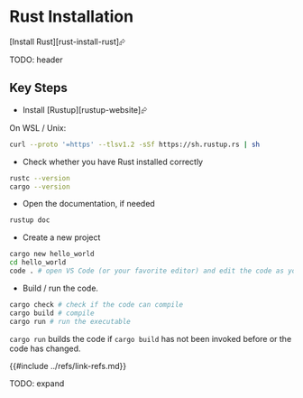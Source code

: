 # Rust Installation

[Install Rust][rust-install-rust]⮳
<div class="hidden">
TODO: header
</div>

## Key Steps

- Install [Rustup][rustup-website]⮳

On WSL / Unix:

```bash
curl --proto '=https' --tlsv1.2 -sSf https://sh.rustup.rs | sh
```

- Check whether you have Rust installed correctly

```bash
rustc --version
cargo --version
```

- Open the documentation, if needed

```bash
rustup doc
```

- Create a new project

```bash
cargo new hello_world
cd hello_world
code . # open VS Code (or your favorite editor) and edit the code as you wish
```

- Build / run the code.

```bash
cargo check # check if the code can compile
cargo build # compile
cargo run # run the executable
```

`cargo run` builds the code if `cargo build` has not been invoked before or the code has changed.

{{#include ../refs/link-refs.md}}
<div class="hidden">
TODO: expand
</div>
